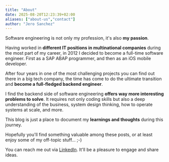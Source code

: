 ```yaml
---
title: "About"
date: 2025-08-20T12:23:39+02:00
aliases: ["about-us","contact"]
author: "Jero Sanchez"
---
```


Software engineering is not only my profession, it's also **my passion**.

Having worked in **different IT positions in multinational companies** during the most part of my career, in 2012 I decided to become a full-time software engineer. First as a SAP ABAP programmer, and then as an iOS mobile developer.

After four years in one of the most challenging projects you can find out there in a big tech company, the time has come to do the ultimate transition and **become a full-fledged backend engineer**.

I find the backend side of software engineering **offers way more interesting problems to solve**. It requires not only coding skills but also a deep understanding of the business, system design thinking, how to operate systems at scale, and more.

This blog is just a place to document my **learnings and thoughts** during this journey.

Hopefully you'll find something valuable among these posts, or at least enjoy some of my off-topic stuff... ;-)

You can reach me out via [LinkedIn](https://linkedin.com/in/jerosanchez). It'll be a pleasure to engage and share ideas.